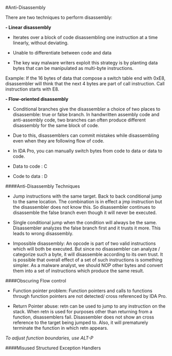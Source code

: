 #Anti-Disassembly

There are two techniques to perform disassembly: 

**- Linear disassembly**

- Iterates over a block of code disassembling one instruction at a time linearly, without deviating. 

- Unable to differentiate between code and data

- The key way malware writers exploit this strategy is by planting data bytes that can be manipulated as multi-byte instructions.

Example:
If the 16 bytes of data that compose a switch table end with 0xE8, disassembler will think that the next 4 bytes are part of call instruction. Call instruction starts with E8.  

**- Flow-oriented disassembly**

- Conditional branches give the disassembler a choice of two places to disassemble: true or false branch. In handwritten assembly code and anti-assembly code, two branches can often produce different disassembly for the same block of code.

- Due to this, disassemblers can commit mistakes while disassembling even when they are following flow of code.

- In IDA Pro, you can manually switch bytes from code to data or data to code.

- Data to code : C

- Code to data : D


####Anti-Disassembly Techniques

- Jump instructions with the same target. Back to back conditional jump to the same location. The combination is in effect a jmp instruction but the disassembler does not know this. So disassembler continues to disassemble the false branch even though it will never be executed. 

- Single conditional jump when the condition will always be the same. Disassembler analyzes the false branch first and it trusts it more. This leads to wrong disassembly. 

- Impossible disassembly: An opcode is part of two valid instructions which will both be executed. But since no disassembler can analyze / categorize such a byte, it will disassemble according to its own trust. It is possible that overall effect of a set of such instructions is something simpler. As a malware analyst, we should NOP other bytes and convert them into a set of instructions which produce the same result. 

####Obscuring Flow control

- Function pointer problem: 
Function pointers and calls to functions through function pointers are not detected/ cross referenced by IDA Pro. 

- Return Pointer abuse: 
retn can be used to jump to any instruction on the stack.
When retn is used for purposes other than returning from a function, disassemblers fail. Disassembler does not show an cross reference to the target being jumped to. Also, it will prematurely terminate the function in which retn appears. 

*To adjust function boundaries, use ALT-P*

####Misused Structured Exception Handlers

